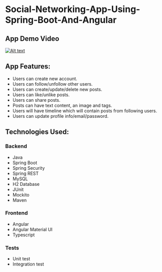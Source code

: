 # Social-Networking-App-Using-Spring-Boot-And-Angular

## App Demo Video
[![Alt text](https://img.youtube.com/vi/HMN8NCSm98s/0.jpg)](https://www.youtube.com/watch?v=HMN8NCSm98s)

## App Features:

- Users can create new account.
- Users can follow/unfollow other users.
- Users can create/update/delete new posts.
- Users can like/unlike posts.
- Users can share posts.
- Posts can have text content, an image and tags.
- Users will have timeline which will contain posts from following users.
- Users can update profile info/email/password.

## Technologies Used:

### Backend

- Java
- Spring Boot
- Spring Security
- Spring REST
- MySQL
- H2 Database
- JUnit
- Mockito
- Maven

### Frontend

- Angular
- Angular Material UI
- Typescript

### Tests

- Unit test
- Integration test
